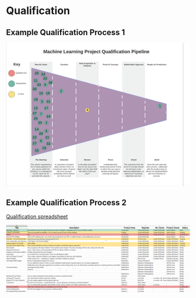 # Qualification

## Example Qualification Process 1 

![pipeline example](../images/qualification-pipeline-example.png)

## Example Qualification Process 2

[Qualification spreadsheet](https://1drv.ms/x/s!AmILF_EyrHSnrzLoENGupuQ_F4cp?e=JGz2W8)

![spreadsheet example](../images/qualification-spreadsheet-example.png)
